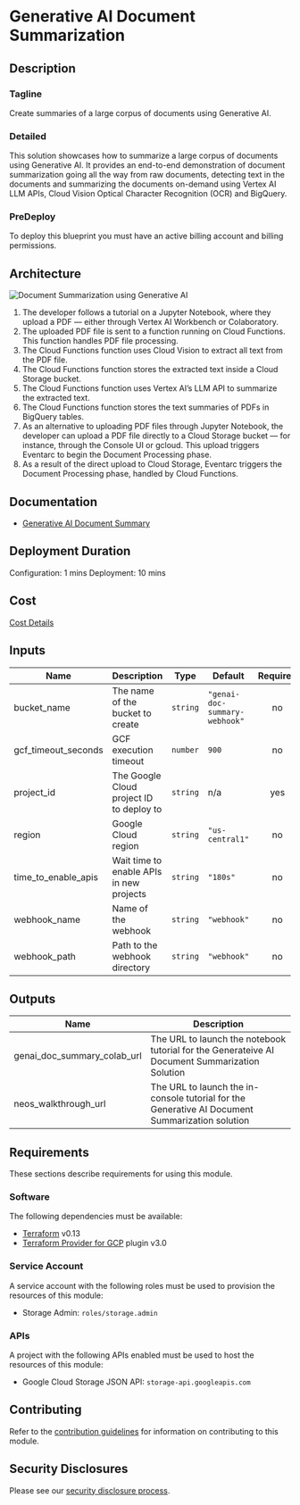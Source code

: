 # Generative AI Document Summarization

## Description
### Tagline
Create summaries of a large corpus of documents using Generative AI.

### Detailed
This solution showcases how to summarize a large corpus of documents using Generative AI. It provides an
end-to-end demonstration of document summarization going all the way from raw documents, detecting text
in the documents and summarizing the documents on-demand using Vertex AI LLM APIs, Cloud Vision Optical
Character Recognition (OCR) and BigQuery.

### PreDeploy
To deploy this blueprint you must have an active billing account and billing permissions.

## Architecture
![Document Summarization using Generative AI](https://www.gstatic.com/pantheon/images/solutions/gen_ai_document_summarization_architecture_v1.svg)
1. The developer follows a tutorial on a Jupyter Notebook, where they upload a PDF — either through Vertex AI Workbench or Colaboratory.
2. The uploaded PDF file is sent to a function running on Cloud Functions. This function handles PDF file processing.
3. The Cloud Functions function uses Cloud Vision to extract all text from the PDF file.
4. The Cloud Functions function stores the extracted text inside a Cloud Storage bucket.
5. The Cloud Functions function uses Vertex AI’s LLM API to summarize the extracted text.
6. The Cloud Functions function stores the text summaries of PDFs in BigQuery tables.
7. As an alternative to uploading PDF files through Jupyter Notebook, the developer can upload a PDF file directly to a Cloud Storage
bucket — for instance, through the Console UI or gcloud. This upload triggers Eventarc to begin the Document Processing phase.
8. As a result of the direct upload to Cloud Storage, Eventarc triggers the Document Processing phase, handled by Cloud Functions.

## Documentation
- [Generative AI Document Summary](https://cloud.google.com/architecture/ai-ml/generative-ai-document-summarization)

## Deployment Duration
Configuration: 1 mins
Deployment: 10 mins

## Cost
[Cost Details](https://cloud.google.com/products/calculator/#id=78888c9b-02ac-4130-9327-fecd7f4cfb11)

<!-- BEGINNING OF PRE-COMMIT-TERRAFORM DOCS HOOK -->
## Inputs

| Name | Description | Type | Default | Required |
|------|-------------|------|---------|:--------:|
| bucket\_name | The name of the bucket to create | `string` | `"genai-doc-summary-webhook"` | no |
| gcf\_timeout\_seconds | GCF execution timeout | `number` | `900` | no |
| project\_id | The Google Cloud project ID to deploy to | `string` | n/a | yes |
| region | Google Cloud region | `string` | `"us-central1"` | no |
| time\_to\_enable\_apis | Wait time to enable APIs in new projects | `string` | `"180s"` | no |
| webhook\_name | Name of the webhook | `string` | `"webhook"` | no |
| webhook\_path | Path to the webhook directory | `string` | `"webhook"` | no |

## Outputs

| Name | Description |
|------|-------------|
| genai\_doc\_summary\_colab\_url | The URL to launch the notebook tutorial for the Generateive AI Document Summarization Solution |
| neos\_walkthrough\_url | The URL to launch the in-console tutorial for the Generative AI Document Summarization solution |

<!-- END OF PRE-COMMIT-TERRAFORM DOCS HOOK -->

## Requirements

These sections describe requirements for using this module.

### Software

The following dependencies must be available:

- [Terraform][terraform] v0.13
- [Terraform Provider for GCP][terraform-provider-gcp] plugin v3.0

### Service Account

A service account with the following roles must be used to provision
the resources of this module:

- Storage Admin: `roles/storage.admin`

### APIs

A project with the following APIs enabled must be used to host the
resources of this module:

- Google Cloud Storage JSON API: `storage-api.googleapis.com`

## Contributing

Refer to the [contribution guidelines](./docs/CONTRIBUTING.md) for
information on contributing to this module.

[iam-module]: https://registry.terraform.io/modules/terraform-google-modules/iam/google
[project-factory-module]: https://registry.terraform.io/modules/terraform-google-modules/project-factory/google
[terraform-provider-gcp]: https://www.terraform.io/docs/providers/google/index.html
[terraform]: https://www.terraform.io/downloads.html

## Security Disclosures

Please see our [security disclosure process](./SECURITY.md).
